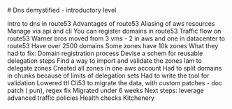 ​# Dns demystified - introductory level

Intro to dns in route53
Advantages of route53
Aliasing of aws resources
Manage via api and cli
You can register domains in route53
Traffic flow on route53
Warner bros moved from 3 vms - 2 in aws and one in datacenter to route53
Have over 2500 domains
Some zones have 10k zones
What they had to fix:
Domain registration process
Devise a schem for reusable delegation steps
Find a way to import and validate the zones
Iam to delegate zones
Created all zones in one aws account
Had to split domains in chunks because of limits of delegation sets
Had to write the tool for validation
Lowered ttl
Cli53 to migrate the data, with custom patches - doc patch ( pun), regex fix
Migrated under 6 weeks
Next steps:
leverage advanced traffic policies
Health checks
Kitchenery

